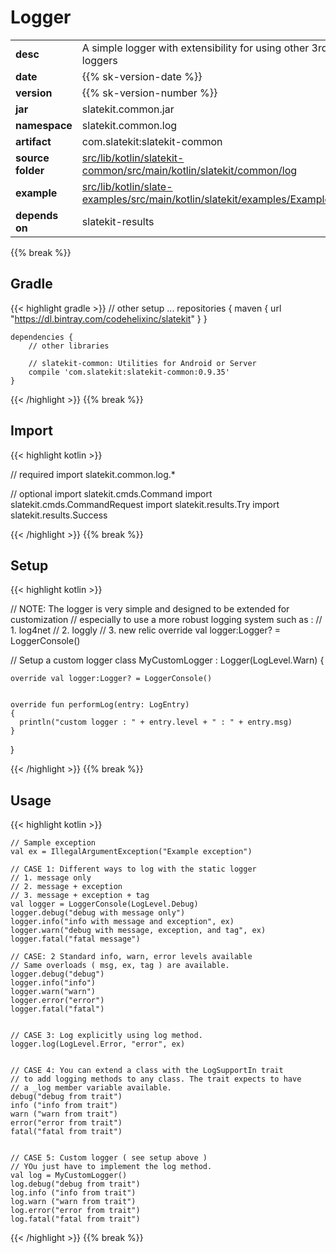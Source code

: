 
# Logger

<table class="table table-striped table-bordered">
  <tbody>
    <tr>
      <td><strong>desc</strong></td>
      <td>A simple logger with extensibility for using other 3rd party loggers</td>
    </tr>
    <tr>
      <td><strong>date</strong></td>
      <td>{{% sk-version-date %}}</td>
    </tr>
    <tr>
      <td><strong>version</strong></td>
      <td>{{% sk-version-number %}}</td>
    </tr>
    <tr>
      <td><strong>jar</strong></td>
      <td>slatekit.common.jar</td>
    </tr>
    <tr>
      <td><strong>namespace</strong></td>
      <td>slatekit.common.log</td>
    </tr>
    <tr>
      <td><strong>artifact</strong></td>
      <td>com.slatekit:slatekit-common</td>
    </tr>
    <tr>
      <td><strong>source folder</strong></td>
      <td><a href="https://github.com/slatekit/slatekit/tree/master/src/lib/kotlin/slatekit-common/src/main/kotlin/slatekit/common/log" class="url-ch">src/lib/kotlin/slatekit-common/src/main/kotlin/slatekit/common/log</a></td>
    </tr>
    <tr>
      <td><strong>example</strong></td>
      <td><a href="https://github.com/slatekit/slatekit/tree/master/src/lib/kotlin/slatekit-examples/src/main/kotlin/slatekit/examples/Example_Logger.kt" class="url-ch">src/lib/kotlin/slate-examples/src/main/kotlin/slatekit/examples/Example_Logger.kt</a></td>
    </tr>
    <tr>
      <td><strong>depends on</strong></td>
      <td> slatekit-results</td>
    </tr>
  </tbody>
</table>
{{% break %}}

## Gradle
{{< highlight gradle >}}
    // other setup ...
    repositories {
        maven { url  "https://dl.bintray.com/codehelixinc/slatekit" }
    }

    dependencies {
        // other libraries

        // slatekit-common: Utilities for Android or Server
        compile 'com.slatekit:slatekit-common:0.9.35'
    }

{{< /highlight >}}
{{% break %}}

## Import
{{< highlight kotlin >}}


// required 
import slatekit.common.log.*



// optional 
import slatekit.cmds.Command
import slatekit.cmds.CommandRequest
import slatekit.results.Try
import slatekit.results.Success




{{< /highlight >}}
{{% break %}}

## Setup
{{< highlight kotlin >}}



  // NOTE: The logger is very simple and designed to be extended for customization
  // especially to use a more robust logging system such as :
  // 1. log4net
  // 2. loggly
  // 3. new relic
  override val logger:Logger? = LoggerConsole()


  // Setup a custom logger
  class MyCustomLogger : Logger(LogLevel.Warn)  {


    override val logger:Logger? = LoggerConsole()


    override fun performLog(entry: LogEntry)
    {
      println("custom logger : " + entry.level + " : " + entry.msg)
    }
  }


  


{{< /highlight >}}
{{% break %}}

## Usage
{{< highlight kotlin >}}


    // Sample exception
    val ex = IllegalArgumentException("Example exception")

    // CASE 1: Different ways to log with the static logger
    // 1. message only
    // 2. message + exception
    // 3. message + exception + tag
    val logger = LoggerConsole(LogLevel.Debug)
    logger.debug("debug with message only")
    logger.info("info with message and exception", ex)
    logger.warn("debug with message, exception, and tag", ex)
    logger.fatal("fatal message")

    // CASE: 2 Standard info, warn, error levels available
    // Same overloads ( msg, ex, tag ) are available.
    logger.debug("debug")
    logger.info("info")
    logger.warn("warn")
    logger.error("error")
    logger.fatal("fatal")


    // CASE 3: Log explicitly using log method.
    logger.log(LogLevel.Error, "error", ex)


    // CASE 4: You can extend a class with the LogSupportIn trait
    // to add logging methods to any class. The trait expects to have
    // a _log member variable available.
    debug("debug from trait")
    info ("info from trait")
    warn ("warn from trait")
    error("error from trait")
    fatal("fatal from trait")


    // CASE 5: Custom logger ( see setup above )
    // YOu just have to implement the log method.
    val log = MyCustomLogger()
    log.debug("debug from trait")
    log.info ("info from trait")
    log.warn ("warn from trait")
    log.error("error from trait")
    log.fatal("fatal from trait")
    

{{< /highlight >}}
{{% break %}}


